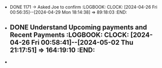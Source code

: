- DONE 1171 -> Asked Joe to confirm
  :LOGBOOK:
  CLOCK: [2024-04-26 Fri 00:56:35]--[2024-04-29 Mon 18:14:38] =>  89:18:03
  :END:
- DONE Understand Upcoming payments and Recent Payments
  :LOGBOOK:
  CLOCK: [2024-04-26 Fri 00:58:41]--[2024-05-02 Thu 21:17:51] =>  164:19:10
  :END:
	-
-